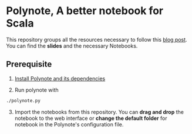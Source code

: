 # Polynote, A better notebook for Scala

This repository groups all the resources necessary to follow this [blog post](https://blog.lunatech.com/2020/09/polynote-a-better-notebook-to-scala/).
You can find the **slides** and the necessary Notebooks.

## Prerequisite
1. [Install Polynote and its dependencies](https://polynote.org/docs/01-installation.html)


2. Run polynote with
```bash
./polynote.py
```

3. Import the notebooks from this repository. You can **drag and drop** the notebook to the web interface or **change the default folder** for notebook in the Polynote's configuration file.
